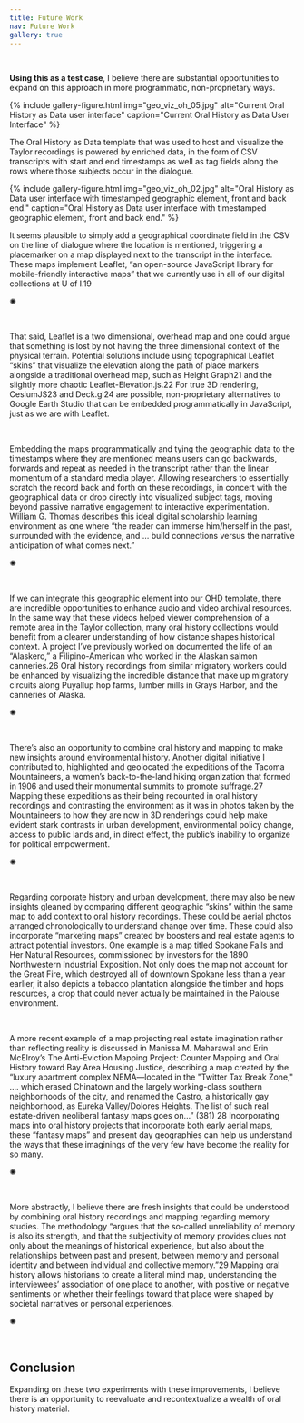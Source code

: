 ```yaml
---
title: Future Work
nav: Future Work
gallery: true
---
```


<br>

**Using this as a test case**, I believe there are substantial opportunities to expand on this approach in more programmatic, non-proprietary ways. 

{% include gallery-figure.html img="geo_viz_oh_05.jpg" alt="Current Oral History as Data user interface" caption="Current Oral History as Data User Interface" %}

The Oral History as Data template that was used to host and visualize the Taylor recordings is powered by enriched data, in the form of CSV transcripts with start and end timestamps as well as tag fields along the rows where those subjects occur in the dialogue. 

{% include gallery-figure.html img="geo_viz_oh_02.jpg" alt="Oral History as Data user interface with timestamped geographic element, front and back end." caption="Oral History as Data user interface with timestamped geographic element, front and back end." %}

It seems plausible to simply add a geographical coordinate field in the CSV on the line of dialogue where the location is mentioned, triggering a placemarker on a map displayed next to the transcript in the interface. These maps implement Leaflet, “an open-source JavaScript library for mobile-friendly interactive maps” that we currently use in all of our digital collections at U of I.19

<div class="symbol-container">
    <p class="symbol">&#10042;</p>
</div>

<br>

That said, Leaflet is a two dimensional, overhead map and one could argue that something is lost by not having the three dimensional context of the physical terrain. Potential solutions include using topographical Leaflet “skins” that visualize the elevation along the path of place markers alongside a traditional overhead map, such as Height Graph21 and the slightly more chaotic Leaflet-Elevation.js.22 For true 3D rendering, CesiumJS23 and Deck.gl24 are possible, non-proprietary alternatives to Google Earth Studio that can be embedded programmatically in JavaScript, just as we are with Leaflet. 

<br>

Embedding the maps programmatically and tying the geographic data to the timestamps where they are mentioned means users can go backwards, forwards and repeat as needed in the transcript rather than the linear momentum of a standard media player. Allowing researchers to essentially scratch the record back and forth on these recordings, in concert with the geographical data or drop directly into visualized subject tags, moving beyond passive narrative engagement to interactive experimentation. William G. Thomas describes this ideal digital scholarship learning environment as one where “the reader can immerse him/herself in the past, surrounded with the evidence, and … build connections versus the narrative anticipation of what comes next.”

<div class="symbol-container">
    <p class="symbol">&#10042;</p>
</div>

<br>

If we can integrate this geographic element into our OHD template, there are incredible opportunities to enhance audio and video archival resources. In the same way that these videos helped viewer comprehension of a remote area in the Taylor collection, many oral history collections would benefit from a clearer understanding of how distance shapes historical context. A project I’ve previously worked on documented the life of an “Alaskero,” a Filipino-American who worked in the Alaskan salmon canneries.26 Oral history recordings from similar migratory workers could be enhanced by visualizing the incredible distance that make up migratory circuits along Puyallup hop farms, lumber mills in Grays Harbor, and the canneries of Alaska. 

<div class="symbol-container">
    <p class="symbol">&#10042;</p>
</div>

<br>

There’s also an opportunity to combine oral history and mapping to make new insights around environmental history. Another digital initiative I contributed to, highlighted and geolocated the expeditions of the Tacoma Mountaineers, a women’s back-to-the-land hiking organization that formed in 1906 and used their monumental summits to promote suffrage.27 Mapping these expeditions as their being recounted in oral history recordings and contrasting the environment as it was in photos taken by the Mountaineers to how they are now in 3D renderings could help make evident stark contrasts in urban development, environmental policy change, access to public lands and, in direct effect, the public’s inability to organize for political empowerment. 

<div class="symbol-container">
    <p class="symbol">&#10042;</p>
</div>

<br>

Regarding corporate history and urban development, there may also be new insights gleaned by comparing different geographic “skins” within the same map to add context to oral history recordings. These could be aerial photos arranged chronologically to understand change over time. These could also incorporate “marketing maps” created by boosters and real estate agents to attract potential investors. One example is a map titled Spokane Falls and Her Natural Resources, commissioned by investors for the 1890 Northwestern Industrial Exposition. Not only does the map not account for the Great Fire, which destroyed all of downtown Spokane less than a year earlier, it also depicts a tobacco plantation alongside the timber and hops resources, a crop that could never actually be maintained in the Palouse environment.

<br>

A more recent example of a map projecting real estate imagination rather than reflecting reality is discussed in Manissa M. Maharawal and Erin McElroy’s The Anti-Eviction Mapping Project: Counter Mapping and Oral History toward Bay Area Housing Justice, describing a map created by the “luxury apartment complex NEMA—located in the "Twitter Tax Break Zone," ….  which erased Chinatown and the largely working-class southern neighborhoods of the city, and renamed the Castro, a historically gay neighborhood, as Eureka Valley/Dolores Heights. The list of such real estate-driven neoliberal fantasy maps goes on…” (381) 28 Incorporating maps into oral history projects that incorporate both early aerial maps, these “fantasy maps” and present day geographies can help us understand the ways that these imaginings of the very few have become the reality for so many. 

<div class="symbol-container">
    <p class="symbol">&#10042;</p>
</div>

<br>

More abstractly, I believe there are fresh insights that could be understood by combining oral history recordings and mapping regarding memory studies. The methodology “argues that the so-called unreliability of memory is also its strength, and that the subjectivity of memory provides clues not only about the meanings of historical experience, but also about the relationships between past and present, between memory and personal identity and between individual and collective memory.”29 Mapping oral history allows historians to create a literal mind map, understanding the interviewees’ association of one place to another, with positive or negative sentiments or whether their feelings toward that place were shaped by societal narratives or personal experiences. 

<div class="symbol-container">
    <p class="symbol">&#10042;</p>
</div>

<br>

## Conclusion

Expanding on these two experiments with these improvements, I believe there is an opportunity to reevaluate and recontextualize a wealth of oral history material. 